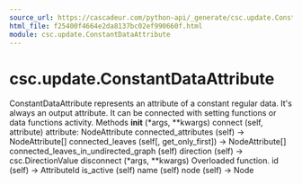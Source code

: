 ```yaml
---
source_url: https://cascadeur.com/python-api/_generate/csc.update.ConstantDataAttribute.html
html_file: f25400f4664e2da8137bc02ef990660f.html
module: csc.update.ConstantDataAttribute
---
```


# csc.update.ConstantDataAttribute 

ConstantDataAttribute represents an attribute of a constant regular data.
It's always an output attribute.
It can be connected with setting functions or data functions activity. Methods __init__ (*args, **kwargs) connect (self, attribute) attribute: NodeAttribute connected_attributes (self) -> NodeAttribute[] connected_leaves (self[, get_only_first]) -> NodeAttribute[] connected_leaves_in_undirected_graph (self) direction (self) -> csc.DirectionValue disconnect (*args, **kwargs) Overloaded function. id (self) -> AttributeId is_active (self) name (self) node (self) -> Node